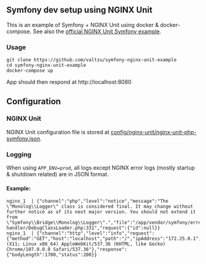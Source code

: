 ## Symfony dev setup using NGINX Unit

This is an example of Symfony + NGINX Unit using docker & docker-compose. See also the [official NGINX Unit Symfony example](https://unit.nginx.org/howto/symfony/).

### Usage

```
git clone https://github.com/valtzu/symfony-nginx-unit-example
cd symfony-nginx-unit-example
docker-compose up
```

App should then respond at http://localhost:8080

## Configuration

### NGINX Unit

NGINX Unit configuration file is stored at [config/nginx-unit/nginx-unit-php-symfony.json](config/nginx-unit/nginx-unit-php-symfony.json).

### Logging

When using `APP_ENV=prod`, all logs except NGINX error logs (mostly startup & shutdown related) are in JSON format.

#### Example:

```
nginx_1  | {"channel":"php","level":"notice","message":"The \"Monolog\\Logger\" class is considered final. It may change without further notice as of its next major version. You should not extend it from \"Symfony\\Bridge\\Monolog\\Logger\".","file":"/app/vendor/symfony/error-handler/DebugClassLoader.php:331","request":{"id":null}}
nginx_1  | {"channel":"http","level":"info","request":{"method":"GET","host":"localhost","path":"/","ipAddress":"172.25.0.1","userAgent":"Mozilla/5.0 (X11; Linux x86_64) AppleWebKit/537.36 (KHTML, like Gecko) Chrome/107.0.0.0 Safari/537.36"},"response":{"bodyLength":1700,"status":200}}
```
